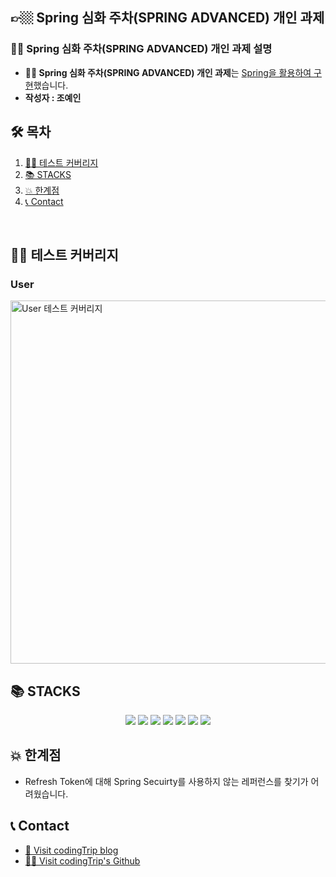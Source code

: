 ## 👉🏼 Spring 심화 주차(SPRING ADVANCED) 개인 과제

### 🙋‍♀️ Spring 심화 주차(SPRING ADVANCED) 개인 과제 설명
- **🙋‍♀️ Spring 심화 주차(SPRING ADVANCED) 개인 과제**는 <u>Spring을 활용하여 구현</u>했습니다.
- **작성자 : 조예인**


## 🛠 목차

1. [👩🏻‍ 테스트 커버리지](#-테스트-커버리지)
2. [📚 STACKS](#-STACKS)
3. [💥 한계점](#-한계점)
4. [📞 Contact](#-Contact)
<br>   

## 👩🏻‍ 테스트 커버리지
### User
<img width="581" alt="User 테스트 커버리지" src="https://github.com/user-attachments/assets/988fc1b4-222d-4607-961b-b2256a11052c" />

## 📚 STACKS
<div align=center> 
  <img src="https://img.shields.io/badge/java-007396?style=for-the-badge&logo=java&logoColor=white"> 
<img src="https://img.shields.io/badge/mysql-4479A1?style=for-the-badge&logo=mysql&logoColor=white">
<img src="https://img.shields.io/badge/spring-6DB33F?style=for-the-badge&logo=spring&logoColor=white">
<img src="https://img.shields.io/badge/springboot-6DB33F?style=for-the-badge&logo=springboot&logoColor=white">
<img src="https://img.shields.io/badge/gradle-02303A?style=for-the-badge&logo=gradle&logoColor=white">
<img src="https://img.shields.io/badge/github-181717?style=for-the-badge&logo=github&logoColor=white">
  <img src="https://img.shields.io/badge/git-F05032?style=for-the-badge&logo=git&logoColor=white">
</div>


## 💥 한계점
- Refresh Token에 대해 Spring Secuirty를 사용하지 않는 레퍼런스를 찾기가 어려웠습니다.

## 📞 Contact
- [🚗 Visit codingTrip blog](https://codingtrip.tistory.com/)
- [🙋‍♂️ Visit codingTrip's Github](https://github.com/codingTrip-IT)